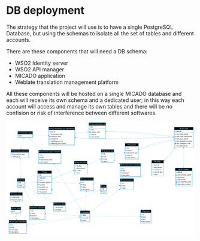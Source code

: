 # DB deployment
The strategy that the project will use is to have a single PostgreSQL Database, but using the schemas to isolate all the set of tables and different accounts.

There are these components that will need a DB schema:
- WSO2 Identity server
- WSO2 API manager
- MICADO application
- Weblate translation management platform

All these components will be hosted on a single MICADO database and each will receive its own schema and a dedicated user; in this way each account will access and manage its own tables and there will be no confision or risk of interference between different softwares.

![DB Diagram](Diagram.png)